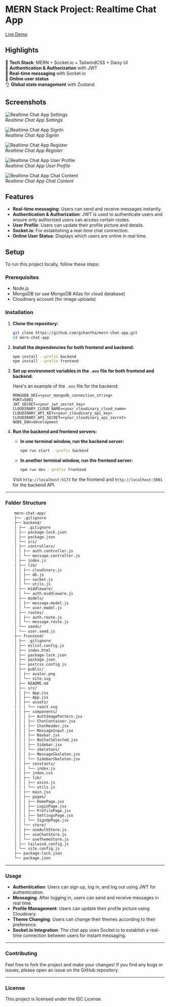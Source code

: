 # MERN Stack Project: Realtime Chat App

[Live Demo](https://mern-chat-app-xyx4.onrender.com/)

## Highlights

🌟 **Tech Stack**: MERN + Socket.io + TailwindCSS + Daisy UI  
🎃 **Authentication & Authorization** with JWT  
👾 **Real-time messaging** with Socket.io  
🚀 **Online user status**  
👌 **Global state management** with Zustand

## Screenshots

![Realtime Chat App Settings](screenshots/Realtime-Chat-App-Settings.png)  
*Realtime Chat App Settings*

![Realtime Chat App SignIn](screenshots/Realtime-Chat-App-SignIn.png)  
*Realtime Chat App SignIn*

![Realtime Chat App Register](screenshots/Realtime-Chat-App-Register.png)  
*Realtime Chat App Register*

![Realtime Chat App User Profile](screenshots/Realtime-Chat-App-User-Profile.png)  
*Realtime Chat App User Profile*

![Realtime Chat App Chat Content](screenshots/Realtime-Chat-App-ChatContent.png)  
*Realtime Chat App Chat Content*

## Features

- **Real-time messaging**: Users can send and receive messages instantly.
- **Authentication & Authorization**: JWT is used to authenticate users and ensure only authorized users can access certain routes.
- **User Profile**: Users can update their profile picture and details.
- **Socket.io**: For establishing a real-time chat connection.
- **Online User Status**: Displays which users are online in real time.

## Setup

To run this project locally, follow these steps:

### Prerequisites

- Node.js
- MongoDB (or use MongoDB Atlas for cloud database)
- Cloudinary account (for image uploads)

### Installation

1. **Clone the repository:**

    ```bash
    git clone https://github.com/gihantha/mern-chat-app.git
    cd mern-chat-app
    ```

2. **Install the dependencies for both frontend and backend:**

    ```bash
    npm install --prefix backend
    npm install --prefix frontend
    ```

3. **Set up environment variables in the `.env` file for both frontend and backend.**

    Here's an example of the `.env` file for the backend:

    ```env
    MONGODB_URI=<your_mongodb_connection_string>
    PORT=5001
    JWT_SECRET=<your_jwt_secret_key>
    CLOUDINARY_CLOUD_NAME=<your_cloudinary_cloud_name>
    CLOUDINARY_API_KEY=<your_cloudinary_api_key>
    CLOUDINARY_API_SECRET=<your_cloudinary_api_secret>
    NODE_ENV=development
    ```

4. **Run the backend and frontend servers:**

    - **In one terminal window, run the backend server:**

      ```bash
      npm run start --prefix backend
      ```

    - **In another terminal window, run the frontend server:**

      ```bash
      npm run dev --prefix frontend
      ```

    Visit `http://localhost:5173` for the frontend and `http://localhost:5001` for the backend API.

---

### Folder Structure

```bash
    mern-chat-app/
    ├── .gitignore
    ├── backend/
    │ ├── .gitignore
    │ ├── package-lock.json
    │ ├── package.json
    │ └── src/
    │ ├── controllers/
    │ │ ├── auth.controller.js
    │ │ └── message.controller.js
    │ ├── index.js
    │ ├── lib/
    │ │ ├── cloudinary.js
    │ │ ├── db.js
    │ │ ├── socket.js
    │ │ └── utils.js
    │ ├── middleware/
    │ │ └── auth.middleware.js
    │ ├── models/
    │ │ ├── message.model.js
    │ │ └── user.model.js
    │ ├── routes/
    │ │ ├── auth.route.js
    │ │ └── message.route.js
    │ └── seeds/
    │ └── user.seed.js
    ├── frontend/
    │ ├── .gitignore
    │ ├── eslint.config.js
    │ ├── index.html
    │ ├── package-lock.json
    │ ├── package.json
    │ ├── postcss.config.js
    │ ├── public/
    │ │ ├── avatar.png
    │ │ └── vite.svg
    │ ├── README.md
    │ ├── src/
    │ │ ├── App.css
    │ │ ├── App.jsx
    │ │ ├── assets/
    │ │ │ └── react.svg
    │ │ ├── components/
    │ │ │ ├── AuthImagePattern.jsx
    │ │ │ ├── ChatContainer.jsx
    │ │ │ ├── ChatHeader.jsx
    │ │ │ ├── MessageInput.jsx
    │ │ │ ├── Navbar.jsx
    │ │ │ ├── NoChatSelected.jsx
    │ │ │ ├── Sidebar.jsx
    │ │ │ └── skeletons/
    │ │ │ ├── MessageSkeleton.jsx
    │ │ │ └── SidebarSkeleton.jsx
    │ │ ├── constants/
    │ │ │ └── index.js
    │ │ ├── index.css
    │ │ ├── lib/
    │ │ │ ├── axios.js
    │ │ │ └── utils.js
    │ │ ├── main.jsx
    │ │ ├── pages/
    │ │ │ ├── HomePage.jsx
    │ │ │ ├── LoginPage.jsx
    │ │ │ ├── ProfilePage.jsx
    │ │ │ ├── SettingsPage.jsx
    │ │ │ └── SignUpPage.jsx
    │ │ └── store/
    │ │ ├── useAuthStore.js
    │ │ ├── useChatStore.js
    │ │ └── useThemeStore.js
    │ ├── tailwind.config.js
    │ └── vite.config.js
    ├── package-lock.json
    └── package.json
```
---

### Usage

- **Authentication**: Users can sign up, log in, and log out using JWT for authentication.
- **Messaging**: After logging in, users can send and receive messages in real time.
- **Profile Management**: Users can update their profile picture using Cloudinary.
- **Theme Changing**: Users can change their themes according to their preference.
- **Socket.io Integration**: The chat app uses Socket.io to establish a real-time connection between users for instant messaging.

---

### Contributing

Feel free to fork the project and make your changes! If you find any bugs or issues, please open an issue on the GitHub repository.

---

### License

This project is licensed under the ISC License.
